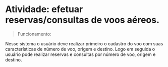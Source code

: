 # Atividade: efetuar reservas/consultas de voos aéreos.

> Funcionamento:

Nesse sistema o usuário deve realizar primeiro o cadastro do voo com suas características de número de voo, origem e destino. Logo em seguida o usuário pode realizar reservas e consultas por número de voo, origem e destino.
